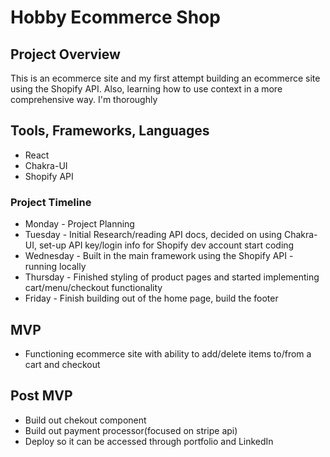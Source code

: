 # Hobby Ecommerce Shop

## Project Overview

This is an ecommerce site and my first attempt building an ecommerce site using the Shopify API. Also, learning how to use context in a more comprehensive way. I'm thoroughly

## Tools, Frameworks, Languages

- React
- Chakra-UI
- Shopify API

### Project Timeline

- Monday - Project Planning
- Tuesday - Initial Research/reading API docs, decided on using Chakra-UI, set-up API key/login info for Shopify dev account start coding
- Wednesday - Built in the main framework using the Shopify API - running locally
- Thursday - Finished styling of product pages and started implementing cart/menu/checkout functionality
- Friday - Finish building out of the home page, build the footer

## MVP

- Functioning ecommerce site with ability to add/delete items to/from a cart and checkout

## Post MVP

- Build out chekout component
- Build out payment processor(focused on stripe api)
- Deploy so it can be accessed through portfolio and LinkedIn

